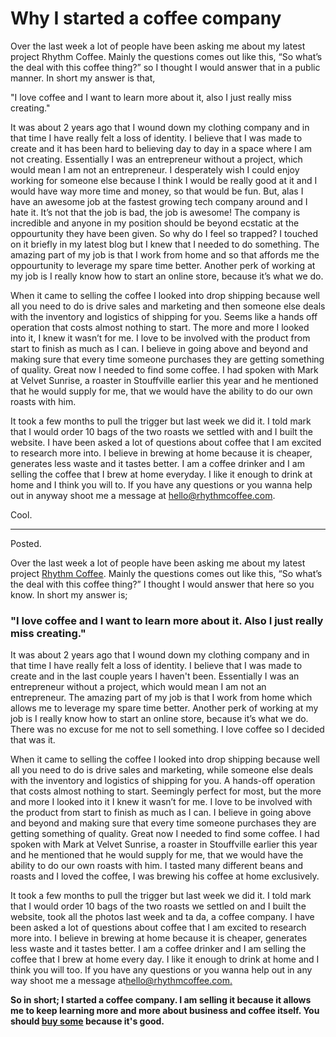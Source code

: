 # Why I started a coffee company

Over the last week a lot of people have been asking me about my latest project Rhythm Coffee. Mainly the questions comes out like this, “So what’s the deal with this coffee thing?” so I thought I would answer that in a public manner. In short my answer is that,

"I love coffee and I want to learn more about it, also I just really miss creating."

It was about 2 years ago that I wound down my clothing company and in that time I have really felt a loss of identity. I believe that I was made to create and it has been hard to believing day to day in a space where I am not creating. Essentially I was an entrepreneur without a project, which would mean I am not an entrepreneur. I desperately wish I could enjoy working for someone else because I think I would be really good at it and I would have way more time and money, so that would be fun. But, alas I have an awesome job at the fastest growing tech company around and I hate it. It’s not that the job is bad, the job is awesome! The company is incredible and anyone in my position should be beyond ecstatic at the oppourtunity they have been given. So why do I feel so trapped? I touched on it briefly in my latest blog but I knew that I needed to do something. The amazing part of my job is that I work from home and so that affords me the oppourtunity to leverage my spare time better. Another perk of working at my job is I really know how to start an online store, because it’s what we do.

When it came to selling the coffee I looked into drop shipping because well all you need to do is drive sales and marketing and then someone else deals with the inventory and logistics of shipping for you. Seems like a hands off operation that costs almost nothing to start. The more and more I looked into it, I knew it wasn’t for me. I love to be involved with the product from start to finish as much as I can. I believe in going above and beyond and making sure that every time someone purchases they are getting something of quality. Great now I needed to find some coffee. I had spoken with Mark at Velvet Sunrise, a roaster in Stouffville earlier this year and he mentioned that he would supply for me, that we would have the ability to do our own roasts with him.

It took a few months to pull the trigger but last week we did it. I told mark that I would order 10 bags of the two roasts we settled with and I built the website. I have been asked a lot of questions about coffee that I am excited to research more into. I believe in brewing at home because it is cheaper, generates less waste and it tastes better. I am a coffee drinker and I am selling the coffee that I brew at home everyday. I like it enough to drink at home and I think you will to. If you have any questions or you wanna help out in anyway shoot me a message at hello@rhythmcoffee.com.

Cool.

---

Posted.

Over the last week a lot of people have been asking me about my latest project [Rhythm Coffee](http://rhythmcoffee.com/). Mainly the questions comes out like this, “So what’s the deal with this coffee thing?” I thought I would answer that here so you know. In short my answer is;

### "I love coffee and I want to learn more about it. Also I just really miss creating."

It was about 2 years ago that I wound down my clothing company and in that time I have really felt a loss of identity. I believe that I was made to create and in the last couple years I haven't been. Essentially I was an entrepreneur without a project, which would mean I am not an entrepreneur. The amazing part of my job is that I work from home which allows me to leverage my spare time better. Another perk of working at my job is I really know how to start an online store, because it’s what we do. There was no excuse for me not to sell something. I love coffee so I decided that was it.

When it came to selling the coffee I looked into drop shipping because well all you need to do is drive sales and marketing, while someone else deals with the inventory and logistics of shipping for you. A hands-off operation that costs almost nothing to start. Seemingly perfect for most, but the more and more I looked into it I knew it wasn’t for me. I love to be involved with the product from start to finish as much as I can. I believe in going above and beyond and making sure that every time someone purchases they are getting something of quality. Great now I needed to find some coffee. I had spoken with Mark at Velvet Sunrise, a roaster in Stouffville earlier this year and he mentioned that he would supply for me, that we would have the ability to do our own roasts with him. I tasted many different beans and roasts and I loved the coffee, I was brewing his coffee at home exclusively.

It took a few months to pull the trigger but last week we did it. I told mark that I would order 10 bags of the two roasts we settled on and I built the website, took all the photos last week and ta da, a coffee company. I have been asked a lot of questions about coffee that I am excited to research more into. I believe in brewing at home because it is cheaper, generates less waste and it tastes better. I am a coffee drinker and I am selling the coffee that I brew at home every day. I like it enough to drink at home and I think you will too. If you have any questions or you wanna help out in any way shoot me a message at[hello@rhythmcoffee.com.](mailto:hello@rhythmcoffee.com.)

**So in short; I started a coffee company. I am selling it because it allows me to keep learning more and more about business and coffee itself. You should [buy some](http://rhythmcoffee.com/collections/the-coffee) because it's good.**
